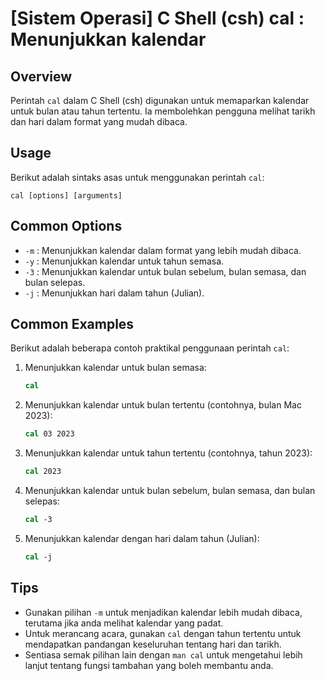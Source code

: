 # [Sistem Operasi] C Shell (csh) cal <Penggunaan setara>: Menunjukkan kalendar

## Overview
Perintah `cal` dalam C Shell (csh) digunakan untuk memaparkan kalendar untuk bulan atau tahun tertentu. Ia membolehkan pengguna melihat tarikh dan hari dalam format yang mudah dibaca.

## Usage
Berikut adalah sintaks asas untuk menggunakan perintah `cal`:

```
cal [options] [arguments]
```

## Common Options
- `-m` : Menunjukkan kalendar dalam format yang lebih mudah dibaca.
- `-y` : Menunjukkan kalendar untuk tahun semasa.
- `-3` : Menunjukkan kalendar untuk bulan sebelum, bulan semasa, dan bulan selepas.
- `-j` : Menunjukkan hari dalam tahun (Julian).

## Common Examples
Berikut adalah beberapa contoh praktikal penggunaan perintah `cal`:

1. Menunjukkan kalendar untuk bulan semasa:
   ```csh
   cal
   ```

2. Menunjukkan kalendar untuk bulan tertentu (contohnya, bulan Mac 2023):
   ```csh
   cal 03 2023
   ```

3. Menunjukkan kalendar untuk tahun tertentu (contohnya, tahun 2023):
   ```csh
   cal 2023
   ```

4. Menunjukkan kalendar untuk bulan sebelum, bulan semasa, dan bulan selepas:
   ```csh
   cal -3
   ```

5. Menunjukkan kalendar dengan hari dalam tahun (Julian):
   ```csh
   cal -j
   ```

## Tips
- Gunakan pilihan `-m` untuk menjadikan kalendar lebih mudah dibaca, terutama jika anda melihat kalendar yang padat.
- Untuk merancang acara, gunakan `cal` dengan tahun tertentu untuk mendapatkan pandangan keseluruhan tentang hari dan tarikh.
- Sentiasa semak pilihan lain dengan `man cal` untuk mengetahui lebih lanjut tentang fungsi tambahan yang boleh membantu anda.